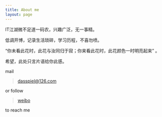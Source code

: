 ```yaml
---
title: About me
layout: page
---
```


<div class="image-avatar"></div>

IT江湖微不足道一码农，兴趣广泛，无一事精。

低调开博，记录生活琐碎，学习历程，不喜勿喷。

“你未看此花时，此花与汝同归于寂；你来看此花时，此花颜色一时明亮起来” 。

希望，此处只言片语给你此感。


mail 

> dasspiel@126.com

or follow 

> [weibo](http://weibo.com/voidove)

to reach me
